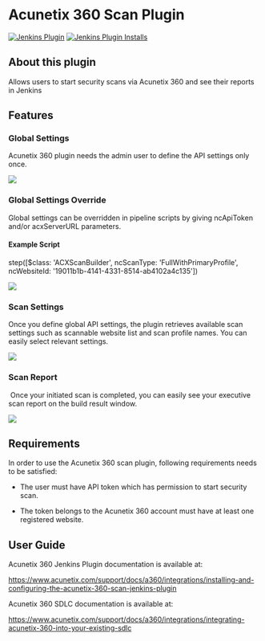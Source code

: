Acunetix 360 Scan Plugin
====================

[![Jenkins Plugin](https://img.shields.io/jenkins/plugin/v/acunetix-360-scan.svg?color=red)](https://plugins.jenkins.io/acunetix-360-scan)
[![Jenkins Plugin Installs](https://img.shields.io/jenkins/plugin/i/acunetix-360-scan.svg?color=red)](https://plugins.jenkins.io/acunetix-360-scan)

## About this plugin

Allows users to start security scans via Acunetix 360 and see their
reports in Jenkins 

## Features

### Global Settings

Acunetix 360 plugin needs the admin user to define the API settings
only once.

![](ss/jenkins_global_settings.png)

### Global Settings Override

Global settings can be overridden in pipeline scripts by
giving ncApiToken and/or acxServerURL parameters.

#### Example Script

step([$class: 'ACXScanBuilder', ncScanType: 'FullWithPrimaryProfile', ncWebsiteId: '19011b1b-4141-4331-8514-ab4102a4c135'])

![](ss/NE_jenkins_new_integration.png)

### Scan Settings

Once you define global API settings, the plugin retrieves available
scan settings such as scannable website list and scan profile names. You
can easily select relevant settings.

![](ss/jenkins_scan_settings.png)
  
### Scan Report

 Once your initiated scan is completed, you can easily see your
executive scan report on the build result window.

![](ss/jenkins_scan_report.png)

## Requirements

In order to use the Acunetix 360 scan plugin, following requirements
needs to be satisfied:

-   The user must have API token which has permission to start security
    scan.

-   The token belongs to the Acunetix 360 account must have at least one
    registered website. 

## User Guide

Acunetix 360 Jenkins Plugin documentation is available at:

<https://www.acunetix.com/support/docs/a360/integrations/installing-and-configuring-the-acunetix-360-scan-jenkins-plugin>

Acunetix 360 SDLC documentation is available at:

<https://www.acunetix.com/support/docs/a360/integrations/integrating-acunetix-360-into-your-existing-sdlc>

